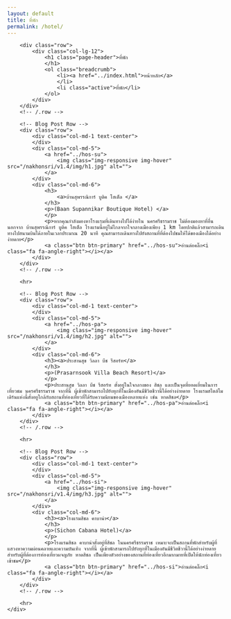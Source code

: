```yaml
---
layout: default
title: ที่พัก
permalink: /hotel/
---
```



<div class="container">

        <div class="row">
            <div class="col-lg-12">
                <h1 class="page-header">ที่พัก
                </h1>
                <ol class="breadcrumb">
                    <li><a href="../index.html">หน้าหลัก</a>
                    </li>
                    <li class="active">ที่พัก</li>
                </ol>
            </div>
        </div>
        <!-- /.row -->

        <!-- Blog Post Row -->
        <div class="row">
            <div class="col-md-1 text-center">
            </div>
            <div class="col-md-5">
                <a href="../hos-su">
                    <img class="img-responsive img-hover" src="/nakhonsri/v1.4/img/h1.jpg" alt="">
                </a>
            </div>
            <div class="col-md-6">
                <h3>
                    <a>บ้านสุพรรณิการ์ บูติค โฮเต็ล </a>
                </h3>
                <p>(Baan Supannikar Boutique Hotel) </a>
                </p>
                <p>หากคุณกำลังมองหาโรงแรมที่เดินทางไปได้ง่ายใน นครศรีธรรมราช ไม่ต้องมองหาที่อื่นนอกจาก บ้านสุพรรณิการ์ บูติค โฮเต็ล โรงแรมนี้อยู่ไม่ไกลจากใจกลางเมืองเพียง 1 km โดยปกติแล้วสามารถเดินทางไปสนามบินได้ภายในเวลาประมาณ 20 นาที คุณสามารถเดินทางไปยังสถานที่ที่ต้องไปชมให้ได้ของเมืองได้อย่างง่ายดาย</p>
                <a class="btn btn-primary" href="../hos-su">อ่านต่อคลิ๊ก<i class="fa fa-angle-right"></i></a>
            </div>
        </div>
        <!-- /.row -->

        <hr>

        <!-- Blog Post Row -->
        <div class="row">
            <div class="col-md-1 text-center">
            </div>
            <div class="col-md-5">
                <a href="../hos-pa">
                    <img class="img-responsive img-hover" src="/nakhonsri/v1.4/img/h2.jpg" alt="">
                </a>
            </div>
            <div class="col-md-6">
                <h3><a>ประสานสุข วิลลา บีช รีสอร์ท</a>
                </h3>
                <p>(Prasarnsook Villa Beach Resort)</a>
                </p>
                <p>ประสานสุข วิลลา บีช รีสอร์ท ตั้งอยู่ในใจกลางของ สิชล และเป็นจุดที่ยอดเยี่ยมในการเที่ยวชม นครศรีธรรมราช จากที่นี้ ผู้เข้าพักสามารถไปยังทุกที่ในเมืองอันมีชีวิตชีวานี้ได้อย่างง่ายดาย โรงแรมสไตล์โมเดิร์นแห่งนี้ตั้งอยูใกล้กับสถานที่ท่องเที่ยวที่ได้รับความนิยมของเมืองหลายแห่ง เช่น หาดสิชล</p>
                <a class="btn btn-primary" href="../hos-pa">อ่านต่อคลิ๊ก<i class="fa fa-angle-right"></i></a>
            </div>
        </div>
        <!-- /.row -->

        <hr>

        <!-- Blog Post Row -->
        <div class="row">
            <div class="col-md-1 text-center">
            </div>
            <div class="col-md-5">
                <a href="../hos-si">
                    <img class="img-responsive img-hover" src="/nakhonsri/v1.4/img/h3.jpg" alt="">
                </a>
            </div>
            <div class="col-md-6">
                <h3><a>โรงแรมสิชล คาบาน่า</a>
                </h3>
                <p>(Sichon Cabana Hotel)</a>
                </p>
                <p>โรงแรมสิชล คาบาน่าตั้งอยู่ที่สิชล ในนครศรีธรรมราช เหมาะจะเป็นสถานที่พักสำหรับผู้ที่แสวงหาความผ่อนคลายและความบันเทิง จากที่นี้ ผู้เข้าพักสามารถไปยังทุกที่ในเมืองอันมีชีวิตชีวานี้ได้อย่างง่ายดาย สำหรับผู้ที่ต้องการท่องเที่ยวผจญภัย หาดสิชล เป็นเพียงตัวอย่างของสถานที่ท่องเที่ยวอีกมากมายที่เปิดให้นักท่องเที่ยวเข้าชม</p>
                <a class="btn btn-primary" href="../hos-si">อ่านต่อคลิ๊ก<i class="fa fa-angle-right"></i></a>
            </div>
        </div>
        <!-- /.row -->

        <hr>
    </div>

